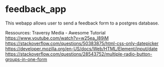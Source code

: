 # feedback_app

This webapp allows user to send a feedback form to a postgres database.

Ressources:
Traversy Media - Awesome Tutorial </br>
https://www.youtube.com/watch?v=w25ea_I89iM
</br>
https://stackoverflow.com/questions/50383875/html-css-only-datepicker
https://developer.mozilla.org/en-US/docs/Web/HTML/Element/input/date
https://stackoverflow.com/questions/28543752/multiple-radio-button-groups-in-one-form